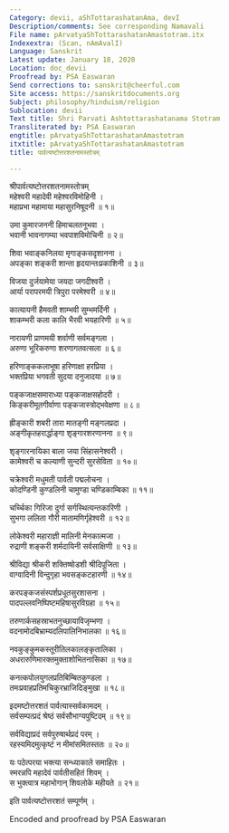 ```yaml
---
Category: devii, aShTottarashatanAma, devI
Description/comments: See corresponding Namavali
File name: pArvatyaShTottarashatanAmastotram.itx
Indexextra: (Scan, nAmAvalI)
Language: Sanskrit
Latest update: January 18, 2020
Location: doc_devii
Proofread by: PSA Easwaran
Send corrections to: sanskrit@cheerful.com
Site access: https://sanskritdocuments.org
Subject: philosophy/hinduism/religion
Sublocation: devii
Text title: Shri Parvati Ashtottarashatanama Stotram
Transliterated by: PSA Easwaran
engtitle: pArvatyaShTottarashatanAmastotram
itxtitle: pArvatyaShTottarashatanAmastotram
title: पार्वत्यष्टोत्तरशतनामस्तोत्रम्

---
```

  
 श्रीपार्वत्यष्टोत्तरशतनामस्तोत्रम्   
महेश्वरी महादेवी महेश्वरविमोहिनी ।  
महाप्रभा महामाया महासुरनिषूदनी ॥ १॥  
  
उमा कुमारजननी हिमाचलतनूभवा ।  
भवानी भावनागम्या भवपाशविमोचिनी ॥ २॥  
  
शिवा भवाङ्कनिलया मृगाङ्कसदृशानना ।  
अपङ्का शङ्करी शान्ता हृदयान्तःप्रकाशिनी ॥ ३॥  
  
विजया दुर्जयामेया जयदा जगदीश्वरी ।  
आर्या परापरमयी त्रिपुरा परमेश्वरी ॥ ४॥  
  
कात्यायनी हैमवती शाम्भवी सुम्भमर्दिनी ।  
शाकम्भरी कला कालि भैरवी भयहारिणी ॥ ५॥  
  
नारायणी प्राणमयी शर्वाणी सर्वमङ्गला ।  
अरुणा भूरिकरुणा शरणागतवत्सला ॥ ६॥  
  
हरिणाङ्ककलाभूषा हरिणाक्षा हरप्रिया ।  
भक्तप्रिया भगवती सुदया दनुजादया ॥ ७॥  
  
पङ्कजाक्षसमाराध्या पङ्कजाक्षसहोदरी ।  
किङ्करीमूतगीर्वाणा पङ्कजास्त्रोद्भवेक्षणा ॥ ८॥  
  
ह्रीङ्कारी शबरी तारा मातङ्गी मङ्गलप्रदा ।  
अङ्गीकृतहरार्द्धाङ्गा शृङ्गारशरणानना ॥ ९॥  
  
शृङ्गारनायिका बाला जया सिंहासनेश्वरी ।  
कामेश्वरी च कल्याणी सुन्दरी सुरसेविता ॥ १०॥  
  
चक्रेश्वरी मधुमती पार्वती पद्मलोचना ।  
कोदण्डिनी कुण्डलिनी चामुण्डा चण्डिकाम्बिका ॥ ११॥  
  
चर्च्चिका गिरिजा दुर्गा सर्गस्थित्यन्तकारिणी ।  
सुभगा ललिता गौरी मातामणिर्गृहेश्वरी ॥ १२॥  
  
लोकेश्वरी महाराज्ञी मालिनी मेनकात्मजा ।  
रुद्राणी शङ्करी शर्मदायिनी सर्वसाक्षिणी ॥ १३॥  
  
श्रीविद्या श्रीकरी शक्तिष्षोडशी श्रीदिपूजिता ।  
वाग्वादिनी विन्दुगृहा भवसङ्कटहारणी ॥ १४॥  
  
करपङ्कजसंस्पर्शप्रधूतसुरशासना ।  
पादपल्लवनिष्पिष्टमहिषासुरविग्रहा ॥ १५॥  
  
तरुणार्कसहस्राभतनुच्छायाविजृम्भणा ।  
वदनामोदबिभ्राम्यदलिपालिनिभालका ॥ १६॥  
  
नवकुङ्कुमकस्तूरीतिलकालङ्कृतालिका ।  
अधरारुणिमारक्तमुक्ताशोभितनासिका ॥ १७॥  
  
कनत्कपोलयुगलप्रतिबिम्बितकुण्डला ।  
तमःप्रवाहप्रतिमचिकुरभ्राजिदिङ्मुखा ॥ १८॥  
  
इदमष्टोत्तरशतं पार्वत्यास्सर्वकामदम् ।  
सर्वसम्पत्प्रदं श्रेष्ठं सर्वसौभाग्यपुष्टिदम् ॥ १९॥  
  
सर्वविद्याप्रदं सर्वपुरुषार्थप्रदं परम् ।  
रहस्यमिदमुत्कृष्टं न मीमांसमितस्ततः ॥ २०॥  
  
यः पठेत्परया भक्त्या सन्ध्याकाले समाहितः ।  
स्मरन्नपि महादेवं पार्वतीसहितं शिवम् ।  
स भुक्त्वात्र महाभोगान् शिवलोके महीयते ॥ २१॥  
  
इति पार्वत्यष्टोत्तरशतं सम्पूर्णम् ।   
  
  
Encoded and proofread by PSA Easwaran  
  
